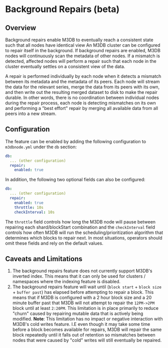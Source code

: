 # Background Repairs (beta)

## Overview

Background repairs enable M3DB to eventually reach a consistent state such that all nodes have identical view
An M3DB cluster can be configured to repair itself in the background. If background repairs are enabled, M3DB nodes will continuously scan the metadata of other nodes. If a mismatch is detected, affected nodes will perform a repair such that each node in the cluster eventually settles on a consistent view of the data.

A repair is performed individually by each node when it detects a mismatch between its metadata and the metadata of its peers. Each node will stream the data for the relevant series, merge the data from its peers with its own, and then write out the resulting merged dataset to disk to make the repair durable. In other words, there is no coordination between individual nodes during the repair process, each node is detecting mismatches on its own and performing a "best effort" repair by merging all available data from all peers into a new stream.

## Configuration

The feature can be enabled by adding the following configuration to `m3dbnode.yml` under the `db` section:

```yaml
db:
  ... (other configuration)
  repair:
    enabled: true
```

In addition, the following two optional fields can also be configured:

```yaml
db:
  ... (other configuration)
  repair:
    enabled: true
    throttle: 10s
    checkInterval: 10s
```

The `throttle` field controls how long the M3DB node will pause between repairing each shard/blockStart combination and the `checkInterval` field controls how often M3DB will run the scheduling/prioritization algorithm that determines which blocks to repair next. In most situations, operators should omit these fields and rely on the default values.

## Caveats and Limitations

1. The background repairs feature does not currently support M3DB's inverted index. This means that it can only be used for clusters / namespaces where the indexing feature is disabled.
2. The background repairs feature will wait until (`block start` + `block size` + `buffer past`) has elapsed before attempting to repair a block. This means that if M3DB is configured with a 2 hour block size and a 20 minute buffer past that M3DB will not attempt to repair the `12PM->2PM` block until at least `2:20PM`. This limitation is in place primarily to reduce "churn" caused by repairing mutable data that is actively being modified. **Note**: This limitation has no impact or negative interaction with M3DB's cold writes feature. I.E even though it may take some time before a block becomes available for repairs, M3DB will repair the same block repeatedly until it falls out of retention so mismatches between nodes that were caused by "cold" writes will still eventually be repaired.
